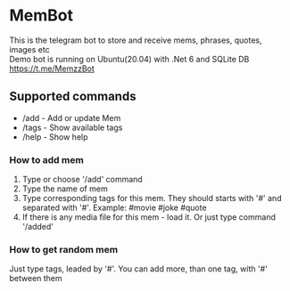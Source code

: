 ﻿# MemBot

This is the telegram bot to store and receive mems, phrases, quotes, images etc\
Demo bot is running on Ubuntu(20.04) with .Net 6 and SQLite DB\
https://t.me/MemzzBot

## Supported commands
- /add - Add or update Mem
- /tags - Show available tags
- /help - Show help

### How to add mem
 1. Type or choose '/add' command
 2. Type the name of mem
 3. Type corresponding tags for this mem. They should starts with '#' and separated with '#'. Example: #movie #joke #quote
 4. If there is any media file for this mem - load it. Or just type command '/added'

### How to get random mem
 Just type tags, leaded by '#'. You can add more, than one tag, with '#' between them